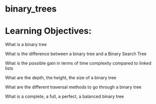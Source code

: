 # binary_trees

# Learning Objectives:

 What is a binary tree
 
 What is the difference between a binary tree and a Binary Search Tree

 What is the possible gain in terms of time complexity compared to linked lists

 What are the depth, the height, the size of a binary tree

 What are the different traversal methods to go through a binary tree
 

 What is a complete, a full, a perfect, a balanced binary tree
